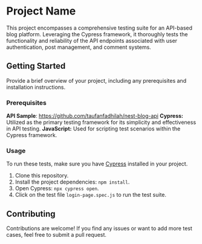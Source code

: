 # Project Name

This project encompasses a comprehensive testing suite for an API-based blog platform. Leveraging the Cypress framework, it thoroughly tests the functionality and reliability of the API endpoints associated with user authentication, post management, and comment systems.

## Getting Started

Provide a brief overview of your project, including any prerequisites and installation instructions.

### Prerequisites

**API Sample**: https://github.com/taufanfadhilah/nest-blog-api
**Cypress:** Utilized as the primary testing framework for its simplicity and effectiveness in API testing.
**JavaScript:** Used for scripting test scenarios within the Cypress framework.


### Usage
To run these tests, make sure you have [Cypress](https://www.cypress.io/) installed in your project.

1. Clone this repository.
2. Install the project dependencies: `npm install`.
3. Open Cypress: `npx cypress open`.
4. Click on the test file `login-page.spec.js` to run the test suite.

## Contributing

Contributions are welcome! If you find any issues or want to add more test cases, feel free to submit a pull request.
